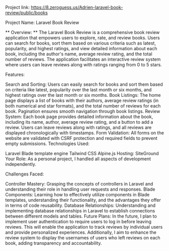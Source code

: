 Project link: https://8.zeroguess.us/Adrien-laravel-book-review/public/books

Project Name: Laravel Book Review

** Overview: **
The Laravel Book Review is a comprehensive book review application that empowers users to explore, rate, and review books. Users can search for books, sort them based on various criteria such as latest, popularity, and highest ratings, and view detailed information about each book, including the author's name, average review rating, and the total number of reviews. The application facilitates an interactive review system where users can leave reviews along with ratings ranging from 0 to 5 stars.

Features:

Search and Sorting: Users can easily search for books and sort them based on criteria like latest, popularity over the last month or six months, and highest ratings over the last month or six months.
Book Listings: The home page displays a list of books with their authors, average review ratings (in both numerical and star formats), and the total number of reviews for each book. Pagination ensures smooth navigation through book listings.
Review System: Each book page provides detailed information about the book, including its name, author, average review rating, and a button to add a review. Users can leave reviews along with ratings, and all reviews are displayed chronologically with timestamps.
Form Validation: All forms on the website are validated with CSRF protection and required fields to prevent empty submissions.
Technologies Used:

Laravel
Blade template engine
Tailwind CSS
Alpine.js
Hosting: SiteGround
Your Role:
As a personal project, I handled all aspects of development independently.

Challenges Faced:

Controller Mastery: Grasping the concepts of controllers in Laravel and understanding their role in handling user requests and responses.
Blade Components: Learning how to effectively utilize components in Blade templates, understanding their functionality, and the advantages they offer in terms of code reusability.
Database Relationships: Understanding and implementing database relationships in Laravel to establish connections between different models and tables.
Future Plans:
In the future, I plan to implement user authentication to require users to log in before leaving reviews. This will enable the application to track reviews by individual users and provide personalized experiences. Additionally, I aim to enhance the review system to display the usernames of users who left reviews on each book, adding transparency and accountability.